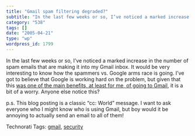 ```yaml
---
title: "Gmail spam filtering degraded?"
subtitle: "In the last few weeks or so, I’ve noticed a marked increase in the number of spam emails that are ma..."
category: "538"
tags: []
date: "2005-04-21"
type: "wp"
wordpress_id: 1799
---
```

In the last few weeks or so, I’ve noticed a marked increase in the number of spam emails that are making it into my Gmail inbox. It would be very interesting to know how the spammers vs. Google arms race is going. I’ve got to believe that Google is working hard on the problem, but given that this [was one of the main benefits, at least for me, of going to Gmail](/weblogs/archives/000533.html), it is a bit of a worry. Anyone else notice this?

p.s. This blog posting is a classic “cc: World” message. I want to ask everyone who I might know who is using Gmail, but boy would it be annoying to actually send an email to all of them!

Technorati Tags: [gmail](http://technorati.com/tag/gmail), [security](http://technorati.com/tag/security)
